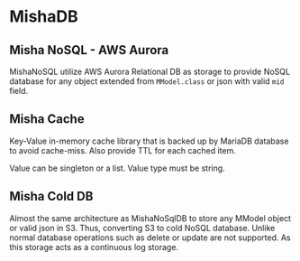 # MishaDB

## Misha NoSQL - AWS Aurora
MishaNoSQL utilize AWS Aurora Relational DB as storage to provide NoSQL database for any object extended from `MModel.class` or json with valid `mid` field.

## Misha Cache
Key-Value in-memory cache library that is backed up by MariaDB database to avoid cache-miss. Also provide TTL for each cached item.

Value can be singleton or a list. Value type must be string.

## Misha Cold DB
Almost the same architecture as MishaNoSqlDB to store any MModel object or valid json in S3. Thus, converting S3 to cold NoSQL database.
Unlike normal database operations such as delete or update are not supported. As this storage acts as a continuous log storage. 
